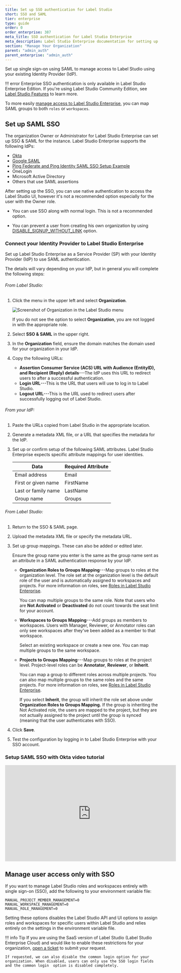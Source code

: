 ```yaml
---
title: Set up SSO authentication for Label Studio
short: SSO and SAML
tier: enterprise
type: guide
order: 0
order_enterprise: 387
meta_title: SSO authentication for Label Studio Enterprise
meta_description: Label Studio Enterprise documentation for setting up SSO authentication for your data labeling, machine learning, and data science projects.
section: "Manage Your Organization"
parent: "admin_auth"
parent_enterprise: "admin_auth"
---
```


Set up single sign-on using SAML to manage access to Label Studio using your existing Identity Provider (IdP).

!!! error Enterprise
    SSO authentication is only available in Label Studio Enterprise Edition. If you're using Label Studio Community Edition, see <a href="https://labelstud.io/guide/label_studio_compare.html">Label Studio Features</a> to learn more.


To more easily [manage access to Label Studio Enterprise](manage_users.html), you can map SAML groups to both `roles` or `workspaces`. 

## Set up SAML SSO

The organization Owner or Administrator for Label Studio Enterprise can set up SSO & SAML for the instance. Label Studio Enterprise supports the following IdPs:
- [Okta](https://www.youtube.com/watch?v=Dr-_hyWIw4M)
- [Google SAML](google_saml.html)
- [Ping Federate and Ping Identity SAML SSO Setup Example](pingone.html)
- OneLogin
- Microsoft Active Directory
- Others that use SAML assertions

After setting up the SSO, you can use native authentication to access the Label Studio UI, however it's not a recommended option especially for the user with the Owner role.

- You can use SSO along with normal login. This is not a recommended option.

- You can prevent a user from creating his own organization by using [DISABLE_SIGNUP_WITHOUT_LINK](admin_user#Require-invites-for-new-users) option.

### Connect your Identity Provider to Label Studio Enterprise

Set up Label Studio Enterprise as a Service Provider (SP) with your Identity Provider (IdP) to use SAML authentication. 

The details will vary depending on your IdP, but in general you will complete the following steps:

###### From Label Studio:

1. Click the menu in the upper left and select **Organization**. 

    ![Screenshot of Organization in the Label Studio menu](/images/general/menu_organization.png)
    
    If you do not see the option to select **Organization**, you are not logged in with the appropriate role. 
2. Select **SSO & SAML** in the upper right. 
3. In the **Organization** field, ensure the domain matches the domain used for your organization in your IdP.
4. Copy the following URLs:
    
    * **Assertion Consumer Service (ACS) URL with Audience (EntityID), and Recipient (Reply) details**---The IdP uses this URL to redirect users to after a successful authentication.
    * **Login URL**---This is the URL that users will use to log in to Label Studio. 
    * **Logout URL**---This is the URL used to redirect users after successfully logging out of Label Studio.

###### From your IdP:

1. Paste the URLs copied from Label Studio in the appropriate location. 
2. Generate a metadata XML file, or a URL that specifies the metadata for the IdP.
3. Set up or confirm setup of the following SAML attributes. Label Studio Enterprise expects specific attribute mappings for user identities.

    | Data | Required Attribute |
    | --- | --- |
    | Email address | Email |
    | First or given name | FirstName |
    | Last or family name | LastName |
    | Group name | Groups | 



###### From Label Studio:

1. Return to the SSO & SAML page. 
2. Upload the metadata XML file or specify the metadata URL.  
3. Set up group mappings. These can also be added or edited later.

    Ensure the group name you enter is the same as the group name sent as an attribute in a SAML authentication response by your IdP.

    * **Organization Roles to Groups Mapping**---Map groups to roles at the organization level. The role set at the organization level is the default role of the user and is automatically assigned to workspaces and projects. For more information on roles, see [Roles in Label Studio Enterprise](manage_users#Roles-in-Label-Studio-Enterprise).
    
        You can map multiple groups to the same role. Note that users who are **Not Activated** or **Deactivated** do not count towards the seat limit for your account. 
    * **Workspaces to Groups Mapping**---Add groups as members to workspaces. Users with Manager, Reviewer, or Annotator roles can only see workspaces after they've been added as a member to that workspace.
    
        Select an existing workspace or create a new one. You can map multiple groups to the same workspace. 
    * **Projects to Groups Mapping**---Map groups to roles at the project level. Project-level roles can be **Annotator**, **Reviewer**, or **Inherit**. 
    
        You can map a group to different roles across multiple projects. You can also map multiple groups to the same roles and the same projects. For more information on roles, see [Roles in Label Studio Enterprise](manage_users#Roles-in-Label-Studio-Enterprise). 
    
        If you select **Inherit**, the group will inherit the role set above under **Organization Roles to Groups Mapping.** If the group is inheriting the Not Activated role, the users are mapped to the project, but they are not actually assigned to the project until the group is synced (meaning that the user authenticates with SSO). 
4. Click **Save**.

5. Test the configuration by logging in to Label Studio Enterprise with your SSO account.


### Setup SAML SSO with Okta video tutorial

<iframe class="video-border" width="560" height="315" src="https://www.youtube.com/embed/Dr-_hyWIw4M" width="100%" height="400vh" title="YouTube video player" frameborder="0" allow="accelerometer; autoplay; clipboard-write; encrypted-media; gyroscope; picture-in-picture" allowfullscreen></iframe>


## Manage user access only with SSO 

If you want to manage Label Studio roles and workspaces entirely with single sign-on (SSO), add the following to your environment variable file:

```
MANUAL_PROJECT_MEMBER_MANAGEMENT=0
MANUAL_WORKSPACE_MANAGEMENT=0
MANUAL_ROLE_MANAGEMENT=0
```

Setting these options disables the Label Studio API and UI options to assign roles and workspaces for specific users within Label Studio and relies entirely on the settings in the environment variable file.

!!! info Tip
    If you are using the SaaS version of Label Studio (Label Studio Enterprise Cloud) and would like to enable these restrictions for your organization, [open a ticket](https://support.humansignal.com/hc/en-us/requests/new) to submit your request.  
    
    If requested, we can also disable the common login option for your organization. When disabled, users can only use the SSO login fields and the common login  option is disabled completely. 


